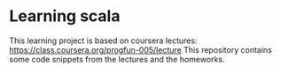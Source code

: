 # Learning scala

This learning project is based on coursera lectures: https://class.coursera.org/progfun-005/lecture
This repository contains some code snippets from the lectures and the homeworks.
